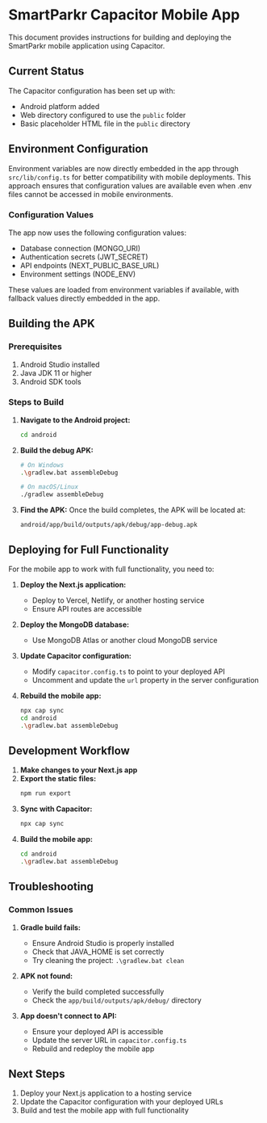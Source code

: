 # SmartParkr Capacitor Mobile App

This document provides instructions for building and deploying the SmartParkr mobile application using Capacitor.

## Current Status

The Capacitor configuration has been set up with:
- Android platform added
- Web directory configured to use the `public` folder
- Basic placeholder HTML file in the `public` directory

## Environment Configuration

Environment variables are now directly embedded in the app through `src/lib/config.ts` for better compatibility with mobile deployments. This approach ensures that configuration values are available even when .env files cannot be accessed in mobile environments.

### Configuration Values

The app now uses the following configuration values:
- Database connection (MONGO_URI)
- Authentication secrets (JWT_SECRET)
- API endpoints (NEXT_PUBLIC_BASE_URL)
- Environment settings (NODE_ENV)

These values are loaded from environment variables if available, with fallback values directly embedded in the app.

## Building the APK

### Prerequisites
1. Android Studio installed
2. Java JDK 11 or higher
3. Android SDK tools

### Steps to Build

1. **Navigate to the Android project:**
   ```bash
   cd android
   ```

2. **Build the debug APK:**
   ```bash
   # On Windows
   .\gradlew.bat assembleDebug
   
   # On macOS/Linux
   ./gradlew assembleDebug
   ```

3. **Find the APK:**
   Once the build completes, the APK will be located at:
   ```
   android/app/build/outputs/apk/debug/app-debug.apk
   ```

## Deploying for Full Functionality

For the mobile app to work with full functionality, you need to:

1. **Deploy the Next.js application:**
   - Deploy to Vercel, Netlify, or another hosting service
   - Ensure API routes are accessible

2. **Deploy the MongoDB database:**
   - Use MongoDB Atlas or another cloud MongoDB service

3. **Update Capacitor configuration:**
   - Modify `capacitor.config.ts` to point to your deployed API
   - Uncomment and update the `url` property in the server configuration

4. **Rebuild the mobile app:**
   ```bash
   npx cap sync
   cd android
   .\gradlew.bat assembleDebug
   ```

## Development Workflow

1. **Make changes to your Next.js app**
2. **Export the static files:**
   ```bash
   npm run export
   ```
3. **Sync with Capacitor:**
   ```bash
   npx cap sync
   ```
4. **Build the mobile app:**
   ```bash
   cd android
   .\gradlew.bat assembleDebug
   ```

## Troubleshooting

### Common Issues

1. **Gradle build fails:**
   - Ensure Android Studio is properly installed
   - Check that JAVA_HOME is set correctly
   - Try cleaning the project: `.\gradlew.bat clean`

2. **APK not found:**
   - Verify the build completed successfully
   - Check the `app/build/outputs/apk/debug/` directory

3. **App doesn't connect to API:**
   - Ensure your deployed API is accessible
   - Update the server URL in `capacitor.config.ts`
   - Rebuild and redeploy the mobile app

## Next Steps

1. Deploy your Next.js application to a hosting service
2. Update the Capacitor configuration with your deployed URLs
3. Build and test the mobile app with full functionality